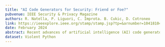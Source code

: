 ```yaml
---
title: "AI Code Generators for Security: Friend or Foe?"
pubvenue: IEEE Security & Privacy Magazine
authors: R. Natella, P. Liguori, C. Improta. B. Cukic, D. Cotroneo
link: https://ieeexplore.ieee.org/stamp/stamp.jsp?tp=&arnumber=10418104
date: February 2024
abstract: Recent advances of artificial intelligence (AI) code generators are opening new opportunities in software security research, including misuse by malicious actors. We review use cases for AI code generators for security and introduce an evaluation benchmark.
dataset: Violent Python
---
```


